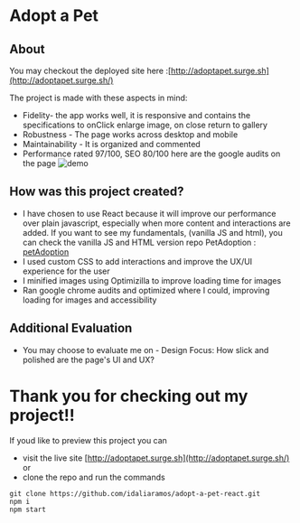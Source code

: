 
# Adopt a Pet


  ## About
 You may checkout the deployed site here :[http://adoptapet.surge.sh](http://adoptapet.surge.sh/)

 The project is made with these aspects in mind:
 * Fidelity- the app works well, it is responsive and contains the specifications to onClick enlarge image, on close return to gallery
 * Robustness - The page works across desktop and mobile
 * Maintainability - It is organized and commented
 * Performance rated 97/100, SEO 80/100 here are the google audits on the page
 ![demo](https://user-images.githubusercontent.com/24365319/49041276-9a7cb100-f179-11e8-8311-0b6f627bbb77.png)

 ## How was this project created?
 * I have chosen to use React because it will improve our performance over plain javascript, especially when more content and interactions are added. If you want to see my fundamentals, (vanilla JS and html), you can check the vanilla JS and HTML version repo PetAdoption : [petAdoption](https://github.com/idaliaramos/petAdoption)
 * I used custom CSS to add interactions and improve the UX/UI experience for the user
 * I minified images using Optimizilla to improve loading time for images
 * Ran google chrome audits and optimized where I could, improving loading for images and accessibility

 ## Additional Evaluation
 * You may choose to evaluate me on - Design Focus: How slick and polished are the page's UI and UX?


# Thank you for checking out my project!!

If youd like to preview this project you can 
* visit the live site
[http://adoptapet.surge.sh](http://adoptapet.surge.sh/)
or
* clone the repo and run the commands
``` 
git clone https://github.com/idaliaramos/adopt-a-pet-react.git
npm i
npm start
``` 
